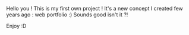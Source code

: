 Hello you ! 
This is my first own project ! 
It's a new concept I created few years ago : web portfolio :) Sounds good isn't it ?!

Enjoy :D
